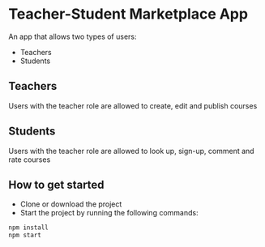 # Teacher-Student Marketplace App

An app that allows two types of users: 
- Teachers 
- Students

## Teachers
Users with the teacher role are allowed to create, edit and publish courses

## Students

Users with the teacher role are allowed to look up, sign-up, comment and rate courses

## How to get started

- Clone or download the project
- Start the project by running the following commands:

```sh
npm install
npm start
```
